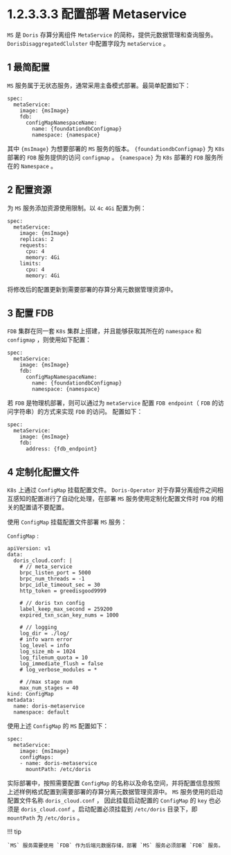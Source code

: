# 1.2.3.3.3 配置部署 Metaservice

`MS` 是 `Doris` 存算分离组件 `MetaService` 的简称，提供元数据管理和查询服务。 `DorisDisaggregatedClulster` 中配置字段为 `metaService` 。

## 1 最简配置

`MS` 服务属于无状态服务，通常采用主备模式部署。最简单配置如下：

```shell
spec:
  metaService:
    image: {msImage}
    fdb:
      configMapNamespaceName:
        name: {foundationdbConfigmap}
        namespace: {namespace}
```

其中 `{msImage}` 为想要部署的 `MS` 服务的版本。 `{foundationdbConfigmap}` 为 `K8s` 部署的 `FDB` 服务提供的访问 `configmap` 。 `{namespace}` 为 `K8s` 部署的 `FDB` 服务所在的 `Namespace` 。

## 2 配置资源

为 `MS` 服务添加资源使用限制。以 `4c` `4Gi` 配置为例：

```shell
spec:
  metaService:
    image: {msImage}
    replicas: 2
    requests:
      cpu: 4
      memory: 4Gi
    limits:
      cpu: 4
      memory: 4Gi
```

将修改后的配置更新到需要部署的存算分离元数据管理资源中。

## 3 配置 FDB

`FDB` 集群在同一套 `K8s` 集群上搭建，并且能够获取其所在的 `namespace` 和 `configmap` ，则使用如下配置：

```shell
spec:
  metaService:
    image: {msImage}
    fdb:
      configMapNamespaceName:
        name: {foundationdbConfigmap}
        namespace: {namespace}
```

若 `FDB` 是物理机部署，则可以通过为 `metaService` 配置 `FDB endpoint`（ `FDB` 的访问字符串）的方式来实现 `FDB` 的访问。 配置如下：

```shell
spec:
  metaService:
    image: {msImage}
    fdb:
      address: {fdb_endpoint}
```

## 4 定制化配置文件

`K8s` 上通过 `ConfigMap` 挂载配置文件。 `Doris-Operator` 对于存算分离组件之间相互感知的配置进行了自动化处理，在部署 `MS` 服务使用定制化配置文件时 `FDB` 的相关的配置请不要配置。

使用 `ConfigMap` 挂载配置文件部署 `MS` 服务：

`ConfigMap` :

```shell
apiVersion: v1
data:
  doris_cloud.conf: |
    # // meta_service
    brpc_listen_port = 5000
    brpc_num_threads = -1
    brpc_idle_timeout_sec = 30
    http_token = greedisgood9999

    # // doris txn config
    label_keep_max_second = 259200
    expired_txn_scan_key_nums = 1000

    # // logging
    log_dir = ./log/
    # info warn error
    log_level = info
    log_size_mb = 1024
    log_filenum_quota = 10
    log_immediate_flush = false
    # log_verbose_modules = *

    # //max stage num
    max_num_stages = 40
kind: ConfigMap
metadata:
  name: doris-metaservice
  namespace: default
```

使用上述 `ConfigMap` 的 `MS` 配置如下：

```shell
spec:
  metaService:
    image: {msImage}
    configMaps:
    - name: doris-metaservice
      mountPath: /etc/doris
```

实际部署中，按照需要配置 `ConfigMap` 的名称以及命名空间，并将配置信息按照上述样例格式配置到需要部署的存算分离元数据管理资源中。 `MS` 服务使用的启动配置文件名称 `doris_cloud.conf` ， 因此挂载启动配置的 `ConfigMap` 的 `key` 也必须是 `doris_cloud.conf` 。启动配置必须挂载到 `/etc/doris` 目录下，即 `mountPath` 为 `/etc/doris` 。

!!! tip

    `MS` 服务需要使用 `FDB` 作为后端元数据存储，部署 `MS` 服务必须部署 `FDB` 服务。
